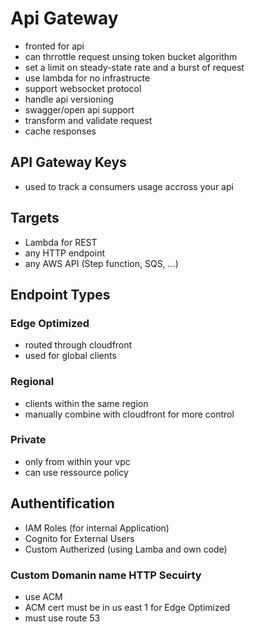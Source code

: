 # Api Gateway
- fronted for api
- can thrrottle request unsing token bucket algorithm
- set a limit on steady-state rate and a burst of request
- use lambda for no infrastructe
- support websocket protocol
- handle api versioning
- swagger/open api support
- transform and validate request
- cache responses

## API Gateway Keys
- used to track a consumers usage accross your api

## Targets
- Lambda for REST
- any HTTP endpoint
- any AWS API (Step function, SQS, ...)

## Endpoint Types
### Edge Optimized
- routed through cloudfront
- used for global clients
### Regional
- clients within the same region
- manually combine with cloudfront for more control
### Private
- only from within your vpc
- can use ressource policy
## Authentification
- IAM Roles (for internal Application)
- Cognito for External Users
- Custom Autherized (using Lamba and own code)
### Custom Domanin  name HTTP Secuirty
- use ACM 
- ACM cert must be in us east 1 for Edge Optimized
- must use route 53